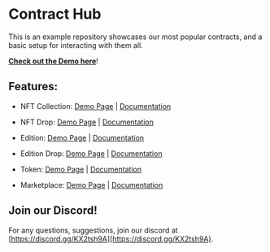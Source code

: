 # Contract Hub

This is an example repository showcases our most popular contracts, and a basic setup for interacting with them all.

**[Check out the Demo here](https://contract-hub.web3sdks-template.com)**!

## Features:

- NFT Collection: [Demo Page](https://contract-hub.vercel.app/nft-collection) | [Documentation](https://docs.web3sdks.com/pre-built-contracts/nft-collection)

- NFT Drop: [Demo Page](https://contract-hub.vercel.app/nft-drop) | [Documentation](https://docs.web3sdks.com/pre-built-contracts/nft-drop)

- Edition: [Demo Page](https://contract-hub.vercel.app/edition) | [Documentation](https://docs.web3sdks.com/pre-built-contracts/edition)

- Edition Drop: [Demo Page](https://contract-hub.vercel.app/edition-drop) | [Documentation](https://docs.web3sdks.com/pre-built-contracts/edition-drop)

- Token: [Demo Page](https://contract-hub.vercel.app/token) | [Documentation](https://docs.web3sdks.com/pre-built-contracts/token)

- Marketplace: [Demo Page](https://contract-hub.vercel.app/marketplace) | [Documentation](https://docs.web3sdks.com/pre-built-contracts/marketplace)

## Join our Discord!

For any questions, suggestions, join our discord at [https://discord.gg/KX2tsh9A](https://discord.gg/KX2tsh9A).
